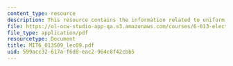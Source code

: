 ```yaml
---
content_type: resource
description: This resource contains the information related to uniform plane waves.
file: https://ol-ocw-studio-app-qa.s3.amazonaws.com/courses/6-013-electromagnetics-and-applications-spring-2009/599acc32617af6d8eac2964c8f42cbb5_MIT6_013S09_lec09.pdf
file_type: application/pdf
resourcetype: Document
title: MIT6_013S09_lec09.pdf
uid: 599acc32-617a-f6d8-eac2-964c8f42cbb5
---
```

